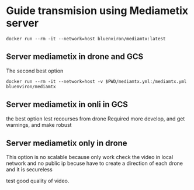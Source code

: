 # Guide transmision using Mediametix server

```
docker run --rm -it --network=host bluenviron/mediamtx:latest
```

## Server mediametix in drone and GCS

The second best option

```
docker run --rm -it --network=host -v $PWD/mediamtx.yml:/mediamtx.yml bluenviron/mediamtx
```

## Server mediametix in onli in GCS

the best option lest recourses from drone
Required more develop, and get warnings, and make robust

## Server mediametix only in drone

This option is no scalable because only work check the video in local network and no public ip becuse have to create a direction of each drone and it is secureless

test good quality of video.
